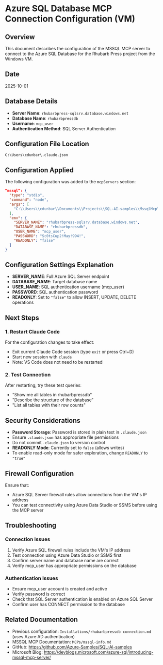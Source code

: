 # Azure SQL Database MCP Connection Configuration (VM)

## Overview
This document describes the configuration of the MSSQL MCP server to connect to the Azure SQL Database for the Rhubarb Press project from the Windows VM.

## Date
2025-10-01

## Database Details
- **Server Name**: `rhubarbpress-sqlsrv.database.windows.net`
- **Database Name**: `rhubarbpressdb`
- **Username**: `mcp_user`
- **Authentication Method**: SQL Server Authentication

## Configuration File Location
`C:\Users\cdunbar\.claude.json`

## Configuration Applied

The following configuration was added to the `mcpServers` section:

```json
"mssql": {
  "type": "stdio",
  "command": "node",
  "args": [
    "C:\\Users\\cdunbar\\Documents\\Projects\\SQL-AI-samples\\MssqlMcp\\Node\\dist\\index.js"
  ],
  "env": {
    "SERVER_NAME": "rhubarbpress-sqlsrv.database.windows.net",
    "DATABASE_NAME": "rhubarbpressdb",
    "USER_NAME": "mcp_user",
    "PASSWORD": "Sc0tsCup2!May!994!",
    "READONLY": "false"
  }
}
```

## Configuration Settings Explanation

- **SERVER_NAME**: Full Azure SQL Server endpoint
- **DATABASE_NAME**: Target database name
- **USER_NAME**: SQL authentication username (mcp_user)
- **PASSWORD**: SQL authentication password
- **READONLY**: Set to `"false"` to allow INSERT, UPDATE, DELETE operations

## Next Steps

### 1. Restart Claude Code
For the configuration changes to take effect:
- Exit current Claude Code session (type `exit` or press Ctrl+D)
- Start new session with `claude`
- Note: VS Code does not need to be restarted

### 2. Test Connection
After restarting, try these test queries:
- "Show me all tables in rhubarbpressdb"
- "Describe the structure of the database"
- "List all tables with their row counts"

## Security Considerations

- **Password Storage**: Password is stored in plain text in `.claude.json`
- Ensure `.claude.json` has appropriate file permissions
- Do not commit `.claude.json` to version control
- **READONLY Mode**: Currently set to `false` (allows writes)
- To enable read-only mode for safer exploration, change `READONLY` to `"true"`

## Firewall Configuration

Ensure that:
- Azure SQL Server firewall rules allow connections from the VM's IP address
- You can test connectivity using Azure Data Studio or SSMS before using the MCP server

## Troubleshooting

### Connection Issues
1. Verify Azure SQL firewall rules include the VM's IP address
2. Test connection using Azure Data Studio or SSMS first
3. Confirm server name and database name are correct
4. Verify mcp_user has appropriate permissions on the database

### Authentication Issues
- Ensure mcp_user account is created and active
- Verify password is correct
- Check that SQL Server authentication is enabled on Azure SQL Server
- Confirm user has CONNECT permission to the database

## Related Documentation
- Previous configuration: `Installations/rhubarbpressdb connection.md` (uses Azure AD authentication)
- MSSQL MCP Documentation: `MCPs/mssql-info.md`
- GitHub: https://github.com/Azure-Samples/SQL-AI-samples
- Microsoft Blog: https://devblogs.microsoft.com/azure-sql/introducing-mssql-mcp-server/
